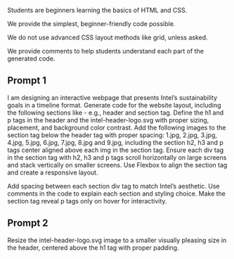 Students are beginners learning the basics of HTML and CSS.

We provide the simplest, beginner-friendly code possible.

We do not use advanced CSS layout methods like grid, unless asked.

We provide comments to help students understand each part of the generated code.

## Prompt 1
I am designing an interactive webpage that presents Intel’s sustainability goals in a timeline format. Generate code for the website layout, including the following sections like - e.g., header and section tag. Define the h1 and p tags in the header and the intel-header-logo.svg with proper sizing, placement, and background color contrast. Add the following images to the section tag below the header tag with proper spacing: 1.jpg, 2.jpg, 3.jpg, 4.jpg, 5.jpg, 6.jpg, 7.jpg, 8.jpg and 9.jpg, including the section h2, h3 and p tags center aligned above each img in the section tag. Ensure each div tag in the section tag with h2, h3 and p tags scroll horizontally on large screens and stack vertically on smaller screens. Use Flexbox to align the section tag and create a responsive layout.

Add spacing between each section div tag to match Intel’s aesthetic. Use comments in the code to explain each section and styling choice. Make the section tag reveal p tags only on hover for interactivity.

## Prompt 2
Resize the intel-header-logo.svg image to a smaller visually pleasing size in the header, centered above the h1 tag with proper padding.
